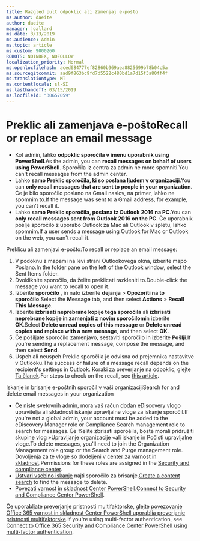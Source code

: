 ```yaml
---
title: Razgled pult odpoklic ali Zamenjaj e-pošto
ms.author: daeite
author: daeite
manager: joallard
ms.date: 3/13/2019
ms.audience: Admin
ms.topic: article
ms.custom: 9000260
ROBOTS: NOINDEX, NOFOLLOW
localization_priority: Normal
ms.openlocfilehash: aced684777ef82860b969aea8825699b78b04c5a
ms.sourcegitcommit: aad9f863bc9fd7d5522c480bd1a7d15f3a80ff4f
ms.translationtype: MT
ms.contentlocale: sl-SI
ms.lasthandoff: 03/15/2019
ms.locfileid: "30657059"
---
```

# <a name="recall-or-replace-an-email-message"></a><span data-ttu-id="6a02f-102">Preklic ali zamenjava e-pošto</span><span class="sxs-lookup"><span data-stu-id="6a02f-102">Recall or replace an email message</span></span>

- <span data-ttu-id="6a02f-103">Kot admin, lahko **odpoklic sporočila v imenu uporabnik using PowerShell**.</span><span class="sxs-lookup"><span data-stu-id="6a02f-103">As the admin, you can **recall messages on behalf of users using PowerShell**.</span></span> <span data-ttu-id="6a02f-104">Sporočila iz centra za admin ne more spomniti.</span><span class="sxs-lookup"><span data-stu-id="6a02f-104">You can't recall messages from the admin center.</span></span>
- <span data-ttu-id="6a02f-105">Lahko **samo Preklic sporočila, ki so poslana ljudem v organizaciji**.</span><span class="sxs-lookup"><span data-stu-id="6a02f-105">You can **only recall messages that are sent to people in your organization**.</span></span> <span data-ttu-id="6a02f-106">Če je bilo sporočilo poslano na Gmail naslov, na primer, lahko ne spomnim to.</span><span class="sxs-lookup"><span data-stu-id="6a02f-106">If the message was sent to a Gmail address, for example, you can't recall it.</span></span>
- <span data-ttu-id="6a02f-107">Lahko **samo Preklic sporočila, poslana iz Outlook 2016 na PC**.</span><span class="sxs-lookup"><span data-stu-id="6a02f-107">You can **only recall messages sent from Outlook 2016 on the PC**.</span></span> <span data-ttu-id="6a02f-108">Če uporabnik pošlje sporočilo z uporabo Outlook za Mac ali Outlook v spletu, lahko spomnim.</span><span class="sxs-lookup"><span data-stu-id="6a02f-108">If a user sends a message using Outlook for Mac or Outlook on the web, you can't recall it.</span></span>

<span data-ttu-id="6a02f-109">Preklicu ali zamenjavi e-pošto:</span><span class="sxs-lookup"><span data-stu-id="6a02f-109">To recall or replace an email message:</span></span>

1. <span data-ttu-id="6a02f-110">V podoknu z mapami na levi strani Outlookovega okna, izberite mapo Poslano.</span><span class="sxs-lookup"><span data-stu-id="6a02f-110">In the folder pane on the left of the Outlook window, select the Sent Items folder.</span></span>
1. <span data-ttu-id="6a02f-111">Dvokliknite sporočilo, da želite preklicati razkleniti to.</span><span class="sxs-lookup"><span data-stu-id="6a02f-111">Double-click the message you want to recall to open it.</span></span>
1. <span data-ttu-id="6a02f-112">Izberite **sporočilo** , in nato izberite **dejanja** > **Opozoriti na to sporočilo**.</span><span class="sxs-lookup"><span data-stu-id="6a02f-112">Select the **Message** tab, and then select **Actions** > **Recall This Message**.</span></span>
1. <span data-ttu-id="6a02f-113">Izberite **izbrisati neprebrane kopije tega sporočila** ali **izbrisati neprebrane kopije in zamenjati z novim sporočilom**in izberite **OK**.</span><span class="sxs-lookup"><span data-stu-id="6a02f-113">Select **Delete unread copies of this message** or **Delete unread copies and replace with a new message**, and then select **OK**.</span></span>
1. <span data-ttu-id="6a02f-114">Če pošiljate sporočilo zamenjavo, sestaviti sporočilo in izberite **Pošlji**.</span><span class="sxs-lookup"><span data-stu-id="6a02f-114">If you're sending a replacement message, compose the message, and then select **Send**.</span></span>
1. <span data-ttu-id="6a02f-115">Uspeh ali neuspeh Preklic sporočila je odvisna od prejemnika nastavitve v Outlooku.</span><span class="sxs-lookup"><span data-stu-id="6a02f-115">The success or failure of a message recall depends on the recipient's settings in Outlook.</span></span> <span data-ttu-id="6a02f-116">Koraki za preverjanje na odpoklic, glejte [Ta članek](https://support.office.com/article/35027f88-d655-4554-b4f8-6c0729a723a0).</span><span class="sxs-lookup"><span data-stu-id="6a02f-116">For steps to check on the recall, see [this article](https://support.office.com/article/35027f88-d655-4554-b4f8-6c0729a723a0).</span></span>

<span data-ttu-id="6a02f-117">Iskanje in brisanje e-poštnih sporočil v vaši organizaciji</span><span class="sxs-lookup"><span data-stu-id="6a02f-117">Search for and delete email messages in your organization</span></span>

- <span data-ttu-id="6a02f-118">Če niste svetovnih admin, mora vaš račun dodan eDiscovery vlogo upravitelja ali skladnost iskanje upravljalne vloge za iskanje sporočil.</span><span class="sxs-lookup"><span data-stu-id="6a02f-118">If you're not a global admin, your account must be added to the eDiscovery Manager role or Compliance Search management role to search for messages.</span></span> <span data-ttu-id="6a02f-119">Èe ¾elite zbrisati sporoèila, boste morali pridružiti skupine vlog »Upravljanje organizacije «ali iskanje in Počisti upravljalne vloge.</span><span class="sxs-lookup"><span data-stu-id="6a02f-119">To delete messages, you'll need to join the Organization Management role group or the Search and Purge management role.</span></span> <span data-ttu-id="6a02f-120">Dovoljenja za te vloge so dodeljeni v [center za varnost in skladnost](https://go.microsoft.com/fwlink/?linkid=2083731).</span><span class="sxs-lookup"><span data-stu-id="6a02f-120">Permissions for these roles are assigned in the [Security and compliance center](https://go.microsoft.com/fwlink/?linkid=2083731).</span></span>
- <span data-ttu-id="6a02f-121">[Ustvari vsebino iskanje](https://docs.microsoft.com/office365/securitycompliance/content-search) najti sporočilo za brisanje.</span><span class="sxs-lookup"><span data-stu-id="6a02f-121">[Create a content search](https://docs.microsoft.com/office365/securitycompliance/content-search) to find the message to delete.</span></span>
- <span data-ttu-id="6a02f-122">[Povezati varnost in skladnost Center PowerShell](https://docs.microsoft.com/powershell/exchange/office-365-scc/connect-to-scc-powershell/connect-to-scc-powershell?view=exchange-ps).</span><span class="sxs-lookup"><span data-stu-id="6a02f-122">[Connect to Security and Compliance Center PowerShell](https://docs.microsoft.com/powershell/exchange/office-365-scc/connect-to-scc-powershell/connect-to-scc-powershell?view=exchange-ps).</span></span>

<span data-ttu-id="6a02f-123">Če uporabljate preverjanje pristnosti multifaktorske, glejte [povezovanje Office 365 varnost in skladnost Center PowerShell uporablja preverjanje pristnosti multifaktorske](https://docs.microsoft.com/powershell/exchange/office-365-scc/connect-to-scc-powershell/mfa-connect-to-scc-powershell?view=exchange-ps).</span><span class="sxs-lookup"><span data-stu-id="6a02f-123">If you're using multi-factor authentication, see [Connect to Office 365 Security and Compliance Center PowerShell using multi-factor authentication](https://docs.microsoft.com/powershell/exchange/office-365-scc/connect-to-scc-powershell/mfa-connect-to-scc-powershell?view=exchange-ps).</span></span>